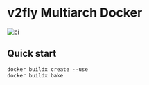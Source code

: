 # v2fly Multiarch Docker

[![ci](https://github.com/Kotaimen/docker-v2fly/actions/workflows/ci.yml/badge.svg)](https://github.com/Kotaimen/docker-v2fly/actions/workflows/ci.yml)

## Quick start

```
docker buildx create --use
docker buildx bake
```
